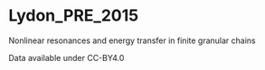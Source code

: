 # Lydon_PRE_2015
Nonlinear resonances and energy transfer in finite granular chains

Data available under CC-BY4.0